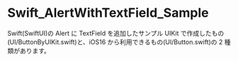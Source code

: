 # Swift_AlertWithTextField_Sample

Swift(SwiftUI)の Alert に TextField を追加したサンプル
UIKit で作成したもの(UI/ButtonByUIKit.swift)と、iOS16 から利用できるもの(UI/Button.swift)の 2 種類があります。
